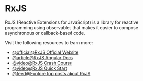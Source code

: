 # RxJS

RxJS (Reactive Extensions for JavaScript) is a library for reactive programming using observables that makes it easier to compose asynchronous or callback-based code.

Visit the following resources to learn more:

- [@official@RxJS Official Website](https://rxjs.dev/guide/overview)
- [@article@RxJS Angular Docs](https://angular.io/guide/rx-library)
- [@video@RxJS Crash Course](https://www.youtube.com/watch?v=PhggNGsSQyg)
- [@video@RxJS Quick Start](https://www.youtube.com/watch?v=2LCo926NFLI)
- [@feed@Explore top posts about RxJS](https://app.daily.dev/tags/rxjs?ref=roadmapsh)
